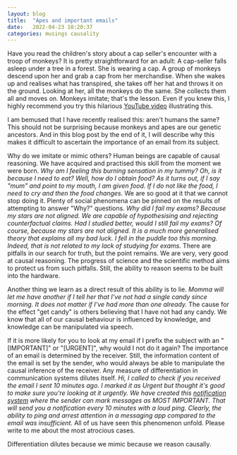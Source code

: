 ```yaml
---
layout: blog
title:  "Apes and important emails"
date:   2022-04-23 10:20:37
categories: musings causality
---
```


Have you read the children's story about a cap seller's encounter with a troop of monkeys? It is pretty straightforward for an adult: A cap-seller falls asleep under a tree in a forest. She is wearing a cap. A group of monkeys descend upon her and grab a cap from her merchandise. When she wakes up and realises what has transpired, she takes off her hat and throws it on the ground. Looking at her, all the monkeys do the same. She collects them all and moves on. Monkeys imitate; that's the lesson. Even if you knew this, I highly recommend you try this hilarious [YouTube video](https://www.youtube.com/watch?v=ykFLZywRxeM) illustrating this.

I am bemused that I have recently realised this: aren't humans the same? This should not be surprising because monkeys and apes are our genetic ancestors. And in this blog post by the end of it, I will describe why this makes it difficult to ascertain the importance of an email from its subject.

Why do we imitate or mimic others? Human beings are capable of causal reasoning. We have acquired and practised this skill from the moment we were born.
*Why am I feeling this burning sensation in my tummy? Oh, is it because I need to eat? Well, how do I obtain food? As it turns out, if I say "mum" and point to my mouth, I am given food. If I do not like the food, I need to cry and then the food changes.*
We are so good at it that we cannot stop doing it. Plenty of social phenomena can be pinned on the results of attempting to answer "Why?" questions. 
*Why did I fail my exams? Because my stars are not aligned. We are capable of hypothesising and rejecting counterfactual claims. Had I studied better, would I still fail my exams? Of course, because my stars are not aligned. It is a much more generalised theory that explains all my bad luck. I fell in the puddle too this morning. Indeed, that is not related to my lack of studying for exams.*
There are pitfalls in our search for truth, but the point remains. We are very, very good at causal reasoning. The progress of science and the scientific method aims to protect us from such pitfalls. Still, the ability to reason seems to be built into the hardware.

Another thing we learn as a direct result of this ability is to lie.
*Momma will let me have another if I tell her that I've not had a single candy since morning. It does not matter if I've had more than one already.* The cause for the effect "get candy" is others believing that I have not had any candy. We know that all of our causal behaviour is influenced by knowledge, and knowledge can be manipulated via speech.

If it is more likely for you to look at my email if I prefix the subject with an "[IMPORTANT]" or "[URGENT]", why would I not do it again? The importance of an email is determined by the receiver. Still, the information content of the email is set by the sender, who would always be able to manipulate the causal inference of the receiver. Any measure of differentiation in communication systems dilutes itself.
*Hi, I called to check if you received the email I sent 10 minutes ago. I marked it as Urgent but thought it's good to make sure you're looking at it urgently. We have created this [notification system](https://support.microsoft.com/en-us/office/mark-a-message-as-important-or-urgent-in-teams-ea99d5b6-1317-4550-8d75-86ff14cd4462) where the sender can mark messages as MOST IMPORTANT. That will send you a notification every 10 minutes with a loud ping. Clearly, the ability to ping and arrest attention in a messaging app compared to the email was insufficient.*
All of us have seen this phenomenon unfold. Please write to me about the most atrocious cases.

Differentiation dilutes because we mimic because we reason causally.

